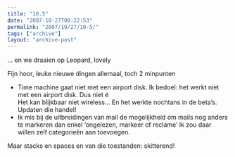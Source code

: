 ```yaml
---
title: "10.5"
date: "2007-10-27T00:22:53"
permalink: "2007/10/27/10-5/"
tags: ["archive"]
layout: "archive-post"
---
```

… en we draaien op Leopard, lovely

Fijn hoor, leuke nieuwe dingen allemaal, toch 2 minpunten

* Time machine gaat niet met een airport disk. Ik bedoel: het werkt niet met een airport disk. Dus niet é  
    Het kan blijkbaar niet wireless… En het werkte nochtans in de beta’s. Updaten die handel!
* Ik mis bij de uitbreidingen van mail de mogelijkheid om mails nog anders te markeren dan enkel ‘ongelezen, markeer of reclame’ Ik zou daar willen zelf categorieën aan toevoegen.

Maar stacks en spaces en van die toestanden: skitterend!
